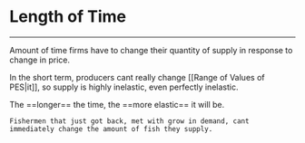 # Length of Time
---
Amount of time firms have to change their quantity of supply in response to change in price.

In the short term, producers cant really change [[Range of Values of PES|it]], so supply is highly inelastic, even perfectly inelastic. 

The ==longer== the time, the ==more elastic== it will be.

```ad-example
Fishermen that just got back, met with grow in demand, cant immediately change the amount of fish they supply.
```